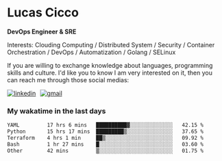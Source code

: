 # Lucas Cicco

**DevOps Engineer & SRE**

Interests: Clouding Computing / Distributed System / Security / Container Orchestration / DevOps / Automatization / Golang / SELinux

If you are willing to exchange knowledge about languages, programming skills and culture. I'd like you to know I am very interested on it, then you can reach me through those social medias:

<div style="display: flex; align-items: center; gap: 10px;">
  <a href="https://www.linkedin.com/in/lucas-vitor-de-cicco" target="_blank">
    <img
      src="https://img.shields.io/badge/-LinkedIn-%230077B5?style=for-the-badge&logo=linkedin&logoColor=white"
      alt="linkedin"
      target="_blank" 
    />
  </a>
  <a href="mailto:lucasvitorx1@gmail.com">
      <img
        src="https://img.shields.io/badge/-Gmail-%23333?style=for-the-badge&logo=gmail&logoColor=white"
        alt="gmail"
        target="_blank"
      />
  </a>
</div>

### My wakatime in the last days

<!--START_SECTION:waka-->

```txt
YAML         17 hrs 6 mins   ██████████▓░░░░░░░░░░░░░░   42.15 %
Python       15 hrs 17 mins  █████████▒░░░░░░░░░░░░░░░   37.65 %
Terraform    4 hrs 1 min     ██▒░░░░░░░░░░░░░░░░░░░░░░   09.92 %
Bash         1 hr 27 mins    █░░░░░░░░░░░░░░░░░░░░░░░░   03.60 %
Other        42 mins         ▒░░░░░░░░░░░░░░░░░░░░░░░░   01.75 %
```

<!--END_SECTION:waka-->
